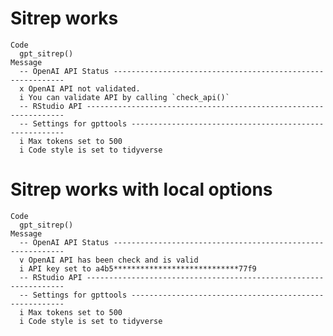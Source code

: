 # Sitrep works

    Code
      gpt_sitrep()
    Message
      -- OpenAI API Status -----------------------------------------------------------
      x OpenAI API not validated.
      i You can validate API by calling `check_api()`
      -- RStudio API -----------------------------------------------------------------
      -- Settings for gpttools -------------------------------------------------------
      i Max tokens set to 500
      i Code style is set to tidyverse

# Sitrep works with local options

    Code
      gpt_sitrep()
    Message
      -- OpenAI API Status -----------------------------------------------------------
      v OpenAI API has been check and is valid
      i API key set to a4b5****************************77f9
      -- RStudio API -----------------------------------------------------------------
      -- Settings for gpttools -------------------------------------------------------
      i Max tokens set to 500
      i Code style is set to tidyverse


